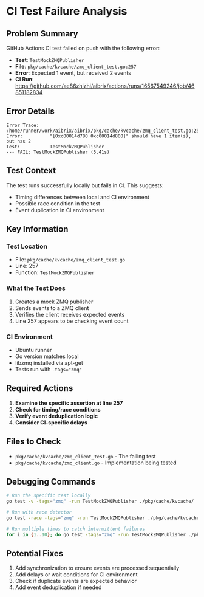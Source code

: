 # CI Test Failure Analysis

## Problem Summary
GitHub Actions CI test failed on push with the following error:
- **Test**: `TestMockZMQPublisher` 
- **File**: `pkg/cache/kvcache/zmq_client_test.go:257`
- **Error**: Expected 1 event, but received 2 events
- **CI Run**: https://github.com/ae86zhizhi/aibrix/actions/runs/16567549246/job/46851182834

## Error Details
```
Error Trace:    /home/runner/work/aibrix/aibrix/pkg/cache/kvcache/zmq_client_test.go:257
Error:          "[0xc00014d780 0xc00014d800]" should have 1 item(s), but has 2
Test:           TestMockZMQPublisher
--- FAIL: TestMockZMQPublisher (5.41s)
```

## Test Context
The test runs successfully locally but fails in CI. This suggests:
- Timing differences between local and CI environment
- Possible race condition in the test
- Event duplication in CI environment

## Key Information

### Test Location
- File: `pkg/cache/kvcache/zmq_client_test.go`
- Line: 257
- Function: `TestMockZMQPublisher`

### What the Test Does
1. Creates a mock ZMQ publisher
2. Sends events to a ZMQ client
3. Verifies the client receives expected events
4. Line 257 appears to be checking event count

### CI Environment
- Ubuntu runner
- Go version matches local
- libzmq installed via apt-get
- Tests run with `-tags="zmq"`

## Required Actions

1. **Examine the specific assertion at line 257**
2. **Check for timing/race conditions**
3. **Verify event deduplication logic**
4. **Consider CI-specific delays**

## Files to Check
- `pkg/cache/kvcache/zmq_client_test.go` - The failing test
- `pkg/cache/kvcache/zmq_client.go` - Implementation being tested

## Debugging Commands
```bash
# Run the specific test locally
go test -v -tags="zmq" -run TestMockZMQPublisher ./pkg/cache/kvcache/

# Run with race detector
go test -race -tags="zmq" -run TestMockZMQPublisher ./pkg/cache/kvcache/

# Run multiple times to catch intermittent failures
for i in {1..10}; do go test -tags="zmq" -run TestMockZMQPublisher ./pkg/cache/kvcache/ || break; done
```

## Potential Fixes
1. Add synchronization to ensure events are processed sequentially
2. Add delays or wait conditions for CI environment
3. Check if duplicate events are expected behavior
4. Add event deduplication if needed